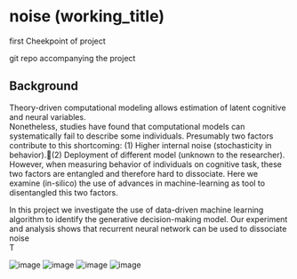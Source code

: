 # noise (working_title)
first Cheekpoint of project 

git repo accompanying the project 

## Background 

Theory-driven computational modeling allows estimation of latent cognitive and neural variables.  
Nonetheless, studies have found that computational models can systematically fail to describe some individuals. 
Presumably two factors contribute to this shortcoming: 
(1) Higher internal noise (stochasticity in behavior).(2) Deployment of different model (unknown to the researcher).
However, when measuring behavior of individuals on cognitive task, 
these two factors are entangled and therefore hard to dissociate. 
Here we examine (in-silico) the use of advances in machine-learning as tool to  disentangled this two factors.  



In this project we investigate the use of data-driven machine learning algorithm to identify
the generative decision-making model. Our experiment and analysis shows that recurrent neural network can be used to dissociate noise  
T



![image](https://github.com/yoavger/noise_or_underfit/blob/main/plots/method.png)
![image](https://github.com/yoavger/noise_or_underfit/blob/main/plots/roc_0.png)
![image](https://github.com/yoavger/noise_or_underfit/blob/main/plots/bar_plot.png)
![image](https://github.com/yoavger/noise_or_underfit/blob/main/plots/noise_2.png)







